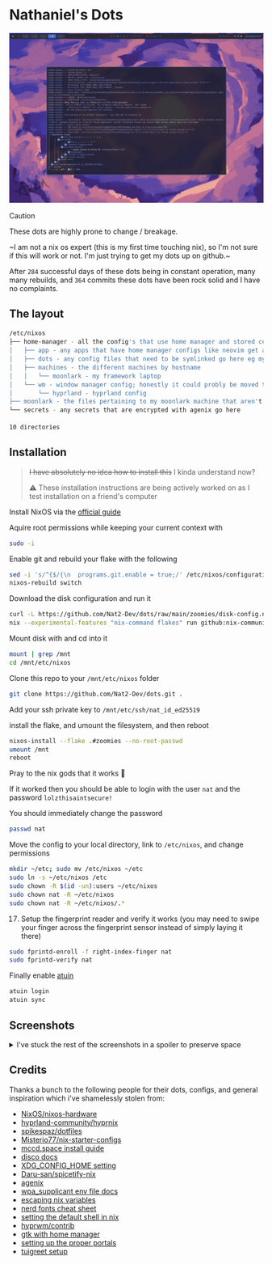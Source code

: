 # Nathaniel's Dots

![nix rebuild with flake update](.github/images/nix-update.webp)

> [!CAUTION]
> These dots are highly prone to change / breakage.
> 
> ~I am not a nix os expert (this is my first time touching nix), so I'm not sure if this will work or not. I'm just trying to get my dots up on github.~
>  
> After `284` successful days of these dots being in constant operation, many many rebuilds, and `364` commits these dots have been rock solid and I have no complaints.

## The layout

```bash
/etc/nixos
├── home-manager - all the config's that use home manager and stored centraly here
│   ├── app - any apps that have home manager configs like neovim get a file here
│   ├── dots - any config files that need to be symlinked go here eg my hyprland config
│   ├── machines - the different machines by hostname
│   │   └── moonlark - my framework laptop
│   └── wm - window manager config; honestly it could probly be moved to app/hyprland
│       └── hyprland - hyprland config
├── moonlark - the files pertaining to my moonlark machine that aren't home manager related
└── secrets - any secrets that are encrypted with agenix go here

10 directories
```

## Installation

> ~~I have absolutely no idea how to install this~~ I kinda understand now?
>   
> ⚠️ These installation instructions are being actively worked on as I test installation on a friend's computer  

Install NixOS via the [official guide](https://nixos.org/download.html)

Aquire root permissions while keeping your current context with

```bash
sudo -i
```

Enable git and rebuild your flake with the following
```bash
sed -i 's/^{$/{\n  programs.git.enable = true;/' /etc/nixos/configuration.nix
nixos-rebuild switch
```

Download the disk configuration and run it 
```bash
curl -L https://github.com/Nat2-Dev/dots/raw/main/zoomies/disk-config.nix -o /tmp/disk-config.nix
nix --experimental-features "nix-command flakes" run github:nix-community/disko -- --mode disko /tmp/disk-config.nix
```

Mount disk with and cd into it

```bash
mount | grep /mnt
cd /mnt/etc/nixos
```

Clone this repo to your `/mnt/etc/nixos` folder

```bash
git clone https://github.com/Nat2-Dev/dots.git .
```

Add your ssh private key to `/mnt/etc/ssh/nat_id_ed25519` 

install the flake, and umount the filesystem, and then reboot 

```bash
nixos-install --flake .#zoomies --no-root-passwd
umount /mnt
reboot
```

Pray to the nix gods that it works 🙏

If it worked then you should be able to login with the user `nat` and the password `lolzthisaintsecure!`

You should immediately change the password
```bash
passwd nat
```

Move the config to your local directory, link to `/etc/nixos`, and change permissions
```bash 
mkdir ~/etc; sudo mv /etc/nixos ~/etc
sudo ln -s ~/etc/nixos /etc
sudo chown -R $(id -un):users ~/etc/nixos
sudo chown nat -R ~/etc/nixos
sudo chown nat -R ~/etc/nixos/.*
```

17. Setup the fingerprint reader and verify it works (you may need to swipe your finger across the fingerprint sensor instead of simply laying it there)
```bash 
sudo fprintd-enroll -f right-index-finger nat
sudo fprintd-verify nat
```
Finally enable [atuin](https://atuin.sh/)

```bash
atuin login
atuin sync
```

## Screenshots
<details>
    <summary>I've stuck the rest of the screenshots in a spoiler to preserve space</summary>
<br/>
  
**Last updated: 2024-12-27**  

![the github page of this repo](https://github.com/kcoderhtml/dots/raw/master/.github/images/github.webp)
![nautilus file manager](https://github.com/kcoderhtml/dots/raw/master/.github/images/nautilus.webp)
![neofetch](https://github.com/kcoderhtml/dots/raw/master/.github/images/neofetch.webp)
![spotify with cava next to it](.github/images/spotify.webp)
![zed with the hyprland config open](.github/images/zed.webp)
![cool-retro-term with neofetch](.github/images/cool-retro-term.webp)
</details>

## Credits

Thanks a bunch to the following people for their dots, configs, and general inspiration which i've shamelessly stolen from:

- [NixOS/nixos-hardware](https://github.com/NixOS/nixos-hardware)
- [hyprland-community/hyprnix](https://github.com/hyprland-community/hyprnix)
- [spikespaz/dotfiles](https://github.com/spikespaz/dotfiles)
- [Misterio77/nix-starter-configs](https://github.com/Misterio77/nix-starter-configs)
- [mccd.space install guide](https://mccd.space/posts/git-to-deploy/)
- [disco docs](https://github.com/nix-community/disko/blob/master/docs/quickstart.md)
- [XDG_CONFIG_HOME setting](https://github.com/NixOS/nixpkgs/issues/224525)
- [Daru-san/spicetify-nix](https://github.com/Daru-san/spicetify-nix)
- [agenix](https://nixos.wiki/wiki/Agenix)
- [wpa_supplicant env file docs](https://search.nixos.org/options?show=networking.wireless.environmentFile&from=0&size=50&sort=relevance&type=packages&query=networking.wireless)
- [escaping nix variables](https://www.reddit.com/r/NixOS/comments/jmlohf/escaping_interpolation_in_bash_string/)
- [nerd fonts cheat sheet](https://www.nerdfonts.com/cheat-sheet)
- [setting the default shell in nix](https://www.reddit.com/r/NixOS/comments/z16mt8/cant_seem_to_set_default_shell_using_homemanager/)
- [hyprwm/contrib](https://github.com/hyprwm/contrib)
- [gtk with home manager](https://hoverbear.org/blog/declarative-gnome-configuration-in-nixos/)
- [setting up the proper portals](https://github.com/NixOS/nixpkgs/issues/274554)
- [tuigreet setup](https://github.com/sjcobb2022/nixos-config/blob/29077cee1fc82c5296908f0594e28276dacbe0b0/hosts/common/optional/greetd.nix)
